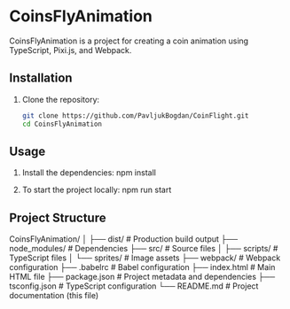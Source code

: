 # CoinsFlyAnimation
CoinsFlyAnimation is a project for creating a coin animation using TypeScript, Pixi.js, and Webpack.

## Installation
1. Clone the repository:
   ```bash
   git clone https://github.com/PavljukBogdan/CoinFlight.git
   cd CoinsFlyAnimation
   
## Usage
1. Install the dependencies:
   npm install

2. To start the project locally:
    npm run start

## Project Structure

CoinsFlyAnimation/
│
├── dist/               # Production build output
├── node_modules/       # Dependencies
├── src/                # Source files
│   ├── scripts/        # TypeScript files
│   └── sprites/        # Image assets
├── webpack/            # Webpack configuration
├── .babelrc            # Babel configuration
├── index.html          # Main HTML file
├── package.json        # Project metadata and dependencies
├── tsconfig.json       # TypeScript configuration
└── README.md           # Project documentation (this file)
